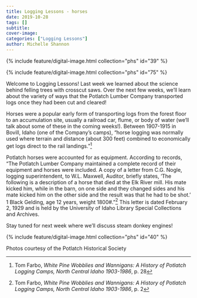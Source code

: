 ```yaml
---
title: Logging Lessons - horses
date: 2019-10-28
tags: []
subtitle: 
cover-image: 
categories: ["Logging Lessons"]
author: Michelle Shannon
---
```


{% include feature/digital-image.html collection="phs" id="39" %}

{% include feature/digital-image.html collection="phs" id="75" %}

Welcome to Logging Lessons! Last week we learned about the science behind felling trees with crosscut saws. Over the next few weeks, we’ll learn about the variety of ways that the Potlatch Lumber Company transported logs once they had been cut and cleared!

Horses were a popular early form of transporting logs from the forest floor to an accumulation site, usually a railroad car, flume, or body of water (we’ll talk about some of these in the coming weeks!). Between 1907-1915 in Bovill, Idaho (one of the Company’s camps), “horse logging was normally used where terrain and distance (about 300 feet) combined to economically get logs direct to the rail landings.”[^1]

Potlatch horses were accounted for as equipment. According to records, “The Potlatch Lumber Company maintained a complete record of their equipment and horses were included. A copy of a letter from C.G. Nogle, logging superintendent, to W.L. Maxwell, Auditor, briefly states, ‘The following is a description of a horse that died at the Elk River mill. His mate kicked him, while in the barn, on one side and they changed sides and his mate kicked him on the other side and the result was that he had to be shot.’ 1 Black Gelding, age 12 years, weight 1800#.”[^2] This letter is dated February 2, 1929 and is held by the University of Idaho Library Special Collections and Archives.

Stay tuned for next week where we’ll discuss steam donkey engines!

{% include feature/digital-image.html collection="phs" id="40" %}

Photos courtesy of the Potlatch Historical Society

[^1]: Tom Farbo, *White Pine Wobblies and Wannigans: A History of Potlatch Logging Camps, North Central Idaho 1903-1986*, p. 28

[^2]: Tom Farbo, *White Pine Wobblies and Wannigans: A History of Potlatch Logging Camps, North Central Idaho 1903-1986*, p. 2
